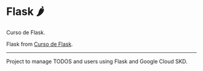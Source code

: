 # Flask 🌶
Curso de Flask.

Flask from [Curso de Flask](https://platzi.com/clases/flask/).

---

Project to manage TODOS and users using Flask and Google Cloud SKD.